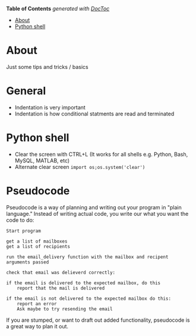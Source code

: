 <!-- START doctoc generated TOC please keep comment here to allow auto update -->
<!-- DON'T EDIT THIS SECTION, INSTEAD RE-RUN doctoc TO UPDATE -->
**Table of Contents**  *generated with [DocToc](https://github.com/thlorenz/doctoc)*

- [About](#about)
- [Python shell](#python-shell)

<!-- END doctoc generated TOC please keep comment here to allow auto update -->

# About

Just some tips and tricks / basics

# General

* Indentation is very important
* Indentation is how conditional statments are read and terminated

# Python shell

* Clear the screen with CTRL+L (It works for all shells e.g. Python, Bash, MySQL, MATLAB, etc)
* Alternate clear screen `import os;os.system('clear')`

# Pseudocode

Pseudocode is a way of planning and writing out your program in "plain language." Instead of writing actual code, you write our what you want the code to do:

```
Start program

get a list of mailboxes
get a list of recipients

run the email_delivery function with the mailbox and recipent arguments passed

check that email was delieverd correctly:

if the email is delivered to the expected mailbox, do this
	report that the mail is delivered

if the email is not delivered to the expected mailbox do this:
	report an error
	Ask maybe to try resending the email
```

If you are stumped, or want to draft out added functionality, pseudocode is a great way to plan it out.
